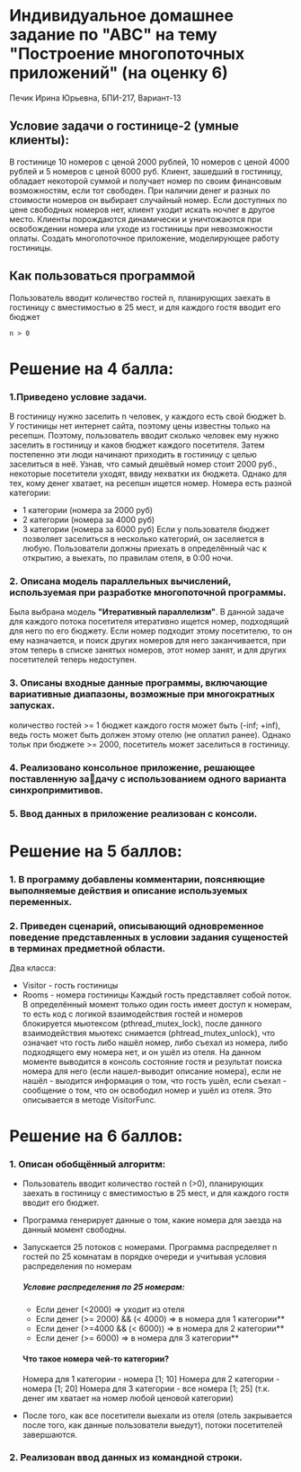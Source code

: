 # Индивидуальное домашнее задание по "АВС" на тему "Построение многопоточных приложений" (на оценку 6)
Печик Ирина Юрьевна, БПИ-217, Вариант-13
## Условие задачи о гостинице-2 (умные клиенты):
В гостинице 10 номеров с ценой 2000 рублей, 10 номеров с ценой 4000 рублей и 5 номеров с ценой 6000
руб. Клиент, зашедший в гостиницу, обладает некоторой суммой и получает номер по своим финансовым возможностям, если тот свободен. При наличии денег и разных по стоимости номеров он выбирает случайный номер. Если доступных по цене свободных номеров нет, клиент уходит
искать ночлег в другое место. Клиенты порождаются динамически и уничтожаются при освобождении номера или уходе из гостиницы при невозможности оплаты. Создать многопоточное приложение, моделирующее работу
гостиницы.

## Как пользоваться программой
Пользователь вводит количество гостей n, планирующих заехать в гостиницу
с вместимостью в 25 мест, и для каждого гостя вводит его бюджет
```
n > 0
```
# Решение на 4 балла:
### 1.Приведено условие задачи.
В гостиницу нужно заселить n человек, у каждого есть свой бюджет b. У гостиницы нет интернет сайта, поэтому цены известны только на ресепшн.
Поэтому, пользователь вводит сколько человек ему нужно заселить в гостиницу и каков бюджет каждого посетителя. Затем постепенно эти люди начинают приходить в гостиницу с целью заселиться в неё. Узнав, что самый дешёвый номер стоит 2000 руб., некоторые посетители уходят, ввиду нехватки их бюджета. Однако для тех, кому денег хватает, на ресепшн ищется номер. Номера есть разной категории: 
* 1 категории (номера за 2000 руб)
* 2 категории (номера за 4000 руб)
* 3 категории (номера за 6000 руб)
Если у пользователя бюджет позволяет заселиться в несколько категорий, он заселяется в любую. Пользователи должны приехать в определённый час к открытию, а выехать, по правилам отеля, в 0:00 ночи.
### 2. Описана модель параллельных вычислений, используемая при разработке многопоточной программы.
Была выбрана модель __"Итеративный параллелизм"__. 
В данной задаче для каждого потока посетителя итеративно ищется номер, подходящий для него по его бюджету. Если номер подходит этому посетителю, то он ему назначается, и поиск других номеров для него заканчивается, при этом теперь в списке занятых номеров, этот номер занят, и для других посетителей теперь недоступен.
### 3. Описаны входные данные программы, включающие вариативные диапазоны, возможные при многократных запусках.
количество гостей >= 1
бюджет каждого гостя может быть (-inf; +inf), ведь гость может быть должен этому отелю (не оплатил ранее). Однако тольк при бюджете >= 2000, посетитель может заселиться в гостиницу.
### 4. Реализовано консольное приложение, решающее поставленную задачу с использованием одного варианта синхропримитивов.
### 5. Ввод данных в приложение реализован с консоли.

# Решение на 5 баллов:
### 1. В программу добавлены комментарии, поясняющие выполняемые действия и описание используемых переменных.
### 2. Приведен сценарий, описывающий одновременное поведение представленных в условии задания сущеностей в терминах предметной области.
Два класса:
* Visitor - гость гостиницы
* Rooms - номера гостиницы
Каждый гость представляет собой поток.
В определённый момент только один гость имеет доступ к номерам, то есть код
с логикой взаимодействия гостей и номеров блокируется мьютексом
(pthread_mutex_lock), после данного взаимодействия мьютекс снимается
(phtread_mutex_unlock), что означает что гость либо нашёл номер, либо съехал из номера,
либо подходящего ему номера нет, и он ушёл из отеля.
На данном моменте выводится в консоль состояние гостя
и результат поиска номера для него (если нашел-выводит описание номера),
если не нашёл - выодится информация о том, что гость ушёл, если съехал - сообщение о том, что он освободил номер и ушёл из отеля.
Это описывается в методе VisitorFunc.
# Решение на 6 баллов:
### 1. Описан обобщённый алгоритм:

* Пользователь вводит количество гостей n (>0), планирующих заехать в гостиницу
с вместимостью в 25 мест, и для каждого гостя вводит его бюджет.
* Программа генерирует данные о том, какие номера для заезда на данный момент свободны.
* Запускается 25 потоков с номерами.
   Программа распределяет n гостей по 25 комнатам в порядке очереди и
   учитывая условия распределения по номерам

   ##### Условие распределения по 25 номерам:
    - Если денег (<2000) => уходит из отеля
    - Если денег (>= 2000) && (< 4000) => в номера для 1 категории** 
    - Если денег (>=4000 && (< 6000)) => в номера для 2 категории**
    - Если денег (>= 6000) => в номера для 3 категории**

   #### Что такое номера чей-то категории?
	Номера для 1 категории - номера [1; 10]
	Номера для 2 категории - номера [1; 20]
	Номера для 3 категории - все номера [1; 25] (т.к. денег им хватает на номер любой ценовой категории)
  
 * После того, как все посетители выехали из отеля (отель закрывается после того, как данные пользователи выедут), потоки посетителей завершаются.
  
 ### 2. Реализован ввод данных из командной строки.
